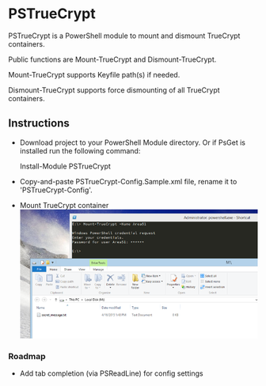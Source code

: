 # PSTrueCrypt
PSTrueCrypt is a PowerShell module to mount and dismount TrueCrypt containers.  

Public functions are Mount-TrueCrypt and Dismount-TrueCrypt.  

Mount-TrueCrypt supports Keyfile path(s) if needed.  

Dismount-TrueCrypt supports force dismounting of all TrueCrypt containers.

## Instructions
* Download project to your PowerShell Module directory.  Or if PsGet is installed run the following command:
	
	Install-Module PSTrueCrypt
	
* Copy-and-paste PSTrueCrypt-Config.Sample.xml file, rename it to 'PSTrueCrypt-Config'.
* Mount TrueCrypt container
![screenshot of mounting TrueCrypt container](screenshot_1.png)

### Roadmap
* Add tab completion (via PSReadLine) for config settings
